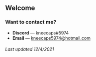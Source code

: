 ## **Welcome**
### Want to contact me?
* **Discord** — kneecaps#5974
* **Email** — kneecaps5974@hotmail.com

###### Last updated 12/4/2021

